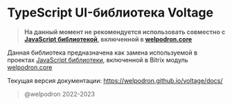 # TypeScript UI-библиотека Voltage

> **На данный момент не рекомендуется использовать совместно с [JavaScript библиотекой](https://welpodron.github.io/web-components/javascript/intro), включенной в [welpodron.core](welpodron.core)** 

Данная библиотека предназначена как замена используемой в проектах [JavaScript библиотеки](https://welpodron.github.io/web-components/javascript/intro), включенной в Bitrix модуль [welpodron.core](https://github.com/Welpodron/welpodron.core) 

Текущая версия документации: https://welpodron.github.io/voltage/docs/

> @welpodron 2022-2023